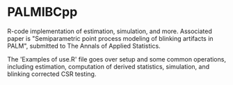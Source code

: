 # PALMIBCpp
R-code implementation of estimation, simulation, and more. Associated paper is "Semiparametric point process modeling of blinking artifacts in PALM", submitted to The Annals of Applied Statistics.

The 'Examples of use.R' file goes over setup and some common operations, including estimation, computation of derived statistics, simulation, and blinking corrected CSR testing.

